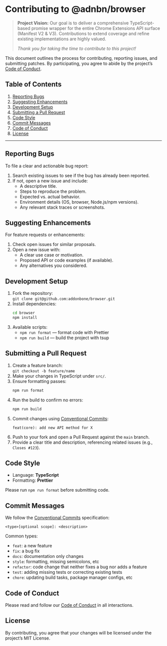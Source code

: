 <!--
  CONTRIBUTING.md
  Guidelines for contributing to the @adnbn/browser project.
-->

# Contributing to @adnbn/browser

> **Project Vision:** Our goal is to deliver a comprehensive TypeScript-based promise wrapper for the entire Chrome Extensions API surface (Manifest V2 & V3). Contributions to extend coverage and refine existing implementations are highly valued.
>
> _Thank you for taking the time to contribute to this project!_

This document outlines the process for contributing, reporting issues, and submitting patches. By participating, you agree to abide by the project’s [Code of Conduct](CODE_OF_CONDUCT.md).

## Table of Contents

1. [Reporting Bugs](#reporting-bugs)
2. [Suggesting Enhancements](#suggesting-enhancements)
3. [Development Setup](#development-setup)
4. [Submitting a Pull Request](#submitting-a-pull-request)
5. [Code Style](#code-style)
6. [Commit Messages](#commit-messages)
7. [Code of Conduct](#code-of-conduct)
8. [License](#license)

---

## Reporting Bugs

To file a clear and actionable bug report:

1. Search existing issues to see if the bug has already been reported.
2. If not, open a new issue and include:
    - A descriptive title.
    - Steps to reproduce the problem.
    - Expected vs. actual behavior.
    - Environment details (OS, browser, Node.js/npm versions).
    - Any relevant stack traces or screenshots.

## Suggesting Enhancements

For feature requests or enhancements:

1. Check open issues for similar proposals.
2. Open a new issue with:
    - A clear use case or motivation.
    - Proposed API or code examples (if available).
    - Any alternatives you considered.

## Development Setup

1. Fork the repository:  
   `git clone git@github.com:addonbone/browser.git`
2. Install dependencies:
    ```bash
    cd browser
    npm install
    ```
3. Available scripts:
    - `npm run format` — format code with Prettier
    - `npm run build` — build the project with tsup

## Submitting a Pull Request

1. Create a feature branch:  
   `git checkout -b feature/name`
2. Make your changes in TypeScript under `src/`.
3. Ensure formatting passes:
    ```bash
    npm run format
    ```
4. Run the build to confirm no errors:
    ```bash
    npm run build
    ```
5. Commit changes using [Conventional Commits](https://www.conventionalcommits.org/):
    ```
    feat(core): add new API method for X
    ```
6. Push to your fork and open a Pull Request against the `main` branch.
7. Provide a clear title and description, referencing related issues (e.g., `Closes #123`).

## Code Style

- Language: **TypeScript**
- Formatting: **Prettier**

Please run `npm run format` before submitting code.

## Commit Messages

We follow the [Conventional Commits](https://www.conventionalcommits.org/) specification:

```
<type>[optional scope]: <description>
```

Common types:

- `feat`: a new feature
- `fix`: a bug fix
- `docs`: documentation only changes
- `style`: formatting, missing semicolons, etc
- `refactor`: code change that neither fixes a bug nor adds a feature
- `test`: adding missing tests or correcting existing tests
- `chore`: updating build tasks, package manager configs, etc

## Code of Conduct

Please read and follow our [Code of Conduct](CODE_OF_CONDUCT.md) in all interactions.

## License

By contributing, you agree that your changes will be licensed under the project’s MIT License.
